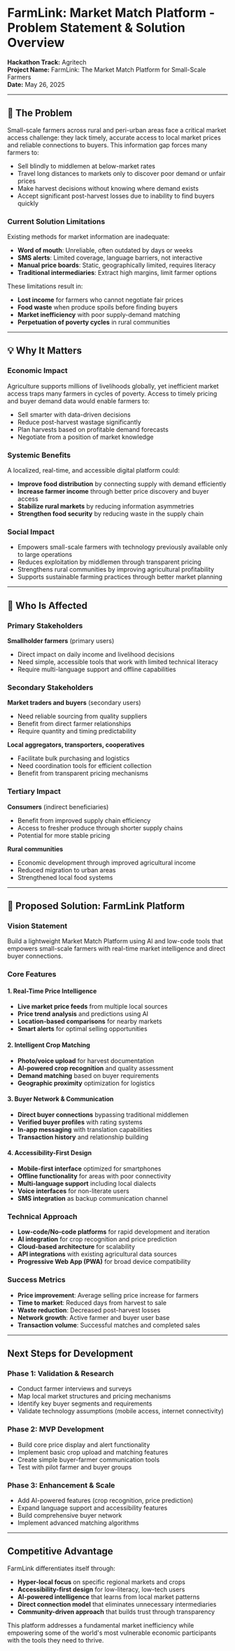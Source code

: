 # FarmLink: Market Match Platform - Problem Statement & Solution Overview

**Hackathon Track:** Agritech  
**Project Name:** FarmLink: The Market Match Platform for Small-Scale Farmers  
**Date:** May 26, 2025

---

## 🧩 The Problem

Small-scale farmers across rural and peri-urban areas face a critical market access challenge: they lack timely, accurate access to local market prices and reliable connections to buyers. This information gap forces many farmers to:

- Sell blindly to middlemen at below-market rates
- Travel long distances to markets only to discover poor demand or unfair prices
- Make harvest decisions without knowing where demand exists
- Accept significant post-harvest losses due to inability to find buyers quickly

### Current Solution Limitations

Existing methods for market information are inadequate:

- **Word of mouth**: Unreliable, often outdated by days or weeks
- **SMS alerts**: Limited coverage, language barriers, not interactive
- **Manual price boards**: Static, geographically limited, requires literacy
- **Traditional intermediaries**: Extract high margins, limit farmer options

These limitations result in:
- **Lost income** for farmers who cannot negotiate fair prices
- **Food waste** when produce spoils before finding buyers
- **Market inefficiency** with poor supply-demand matching
- **Perpetuation of poverty cycles** in rural communities

---

## 💡 Why It Matters

### Economic Impact
Agriculture supports millions of livelihoods globally, yet inefficient market access traps many farmers in cycles of poverty. Access to timely pricing and buyer demand data would enable farmers to:
- Sell smarter with data-driven decisions
- Reduce post-harvest wastage significantly
- Plan harvests based on profitable demand forecasts
- Negotiate from a position of market knowledge

### Systemic Benefits
A localized, real-time, and accessible digital platform could:
- **Improve food distribution** by connecting supply with demand efficiently
- **Increase farmer income** through better price discovery and buyer access
- **Stabilize rural markets** by reducing information asymmetries
- **Strengthen food security** by reducing waste in the supply chain

### Social Impact
- Empowers small-scale farmers with technology previously available only to large operations
- Reduces exploitation by middlemen through transparent pricing
- Strengthens rural communities by improving agricultural profitability
- Supports sustainable farming practices through better market planning

---

## 👥 Who Is Affected

### Primary Stakeholders
**Smallholder farmers** (primary users)
- Direct impact on daily income and livelihood decisions
- Need simple, accessible tools that work with limited technical literacy
- Require multi-language support and offline capabilities

### Secondary Stakeholders
**Market traders and buyers** (secondary users)
- Need reliable sourcing from quality suppliers
- Benefit from direct farmer relationships
- Require quantity and timing predictability

**Local aggregators, transporters, cooperatives**
- Facilitate bulk purchasing and logistics
- Need coordination tools for efficient collection
- Benefit from transparent pricing mechanisms

### Tertiary Impact
**Consumers** (indirect beneficiaries)
- Benefit from improved supply chain efficiency
- Access to fresher produce through shorter supply chains
- Potential for more stable pricing

**Rural communities**
- Economic development through improved agricultural income
- Reduced migration to urban areas
- Strengthened local food systems

---

## 🚀 Proposed Solution: FarmLink Platform

### Vision Statement
Build a lightweight Market Match Platform using AI and low-code tools that empowers small-scale farmers with real-time market intelligence and direct buyer connections.

### Core Features

#### 1. Real-Time Price Intelligence
- **Live market price feeds** from multiple local sources
- **Price trend analysis** and predictions using AI
- **Location-based comparisons** for nearby markets
- **Smart alerts** for optimal selling opportunities

#### 2. Intelligent Crop Matching
- **Photo/voice upload** for harvest documentation
- **AI-powered crop recognition** and quality assessment
- **Demand matching** based on buyer requirements
- **Geographic proximity** optimization for logistics

#### 3. Buyer Network & Communication
- **Direct buyer connections** bypassing traditional middlemen
- **Verified buyer profiles** with rating systems
- **In-app messaging** with translation capabilities
- **Transaction history** and relationship building

#### 4. Accessibility-First Design
- **Mobile-first interface** optimized for smartphones
- **Offline functionality** for areas with poor connectivity
- **Multi-language support** including local dialects
- **Voice interfaces** for non-literate users
- **SMS integration** as backup communication channel

### Technical Approach
- **Low-code/No-code platforms** for rapid development and iteration
- **AI integration** for crop recognition and price prediction
- **Cloud-based architecture** for scalability
- **API integrations** with existing agricultural data sources
- **Progressive Web App (PWA)** for broad device compatibility

### Success Metrics
- **Price improvement**: Average selling price increase for farmers
- **Time to market**: Reduced days from harvest to sale
- **Waste reduction**: Decreased post-harvest losses
- **Network growth**: Active farmer and buyer user base
- **Transaction volume**: Successful matches and completed sales

---

## Next Steps for Development

### Phase 1: Validation & Research
- Conduct farmer interviews and surveys
- Map local market structures and pricing mechanisms
- Identify key buyer segments and requirements
- Validate technology assumptions (mobile access, internet connectivity)

### Phase 2: MVP Development
- Build core price display and alert functionality
- Implement basic crop upload and matching features
- Create simple buyer-farmer communication tools
- Test with pilot farmer and buyer groups

### Phase 3: Enhancement & Scale
- Add AI-powered features (crop recognition, price prediction)
- Expand language support and accessibility features
- Build comprehensive buyer network
- Implement advanced matching algorithms

---

## Competitive Advantage

FarmLink differentiates itself through:
- **Hyper-local focus** on specific regional markets and crops
- **Accessibility-first design** for low-literacy, low-tech users
- **AI-powered intelligence** that learns from local market patterns
- **Direct connection model** that eliminates unnecessary intermediaries
- **Community-driven approach** that builds trust through transparency

This platform addresses a fundamental market inefficiency while empowering some of the world's most vulnerable economic participants with the tools they need to thrive.